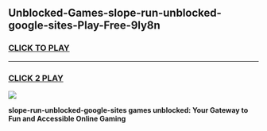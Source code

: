 
## Unblocked-Games-slope-run-unblocked-google-sites-Play-Free-9ly8n
<h3>
<a href="https://premium76.site?title=slope-run-unblocked-google-sites&ref=10A">CLICK TO PLAY</a></h3>
<hr>

<h3>
<a href="https://premium76.site?title=slope-run-unblocked-google-sites&ref=10A">CLICK 2 PLAY</a>
  
</h3>

<a href="https://premium76.site?title=slope-run-unblocked-google-sites&ref=10A"><img src="https://clearcache.store/games.png"></a>


**slope-run-unblocked-google-sites games unblocked: Your Gateway to Fun and Accessible Online Gaming**
